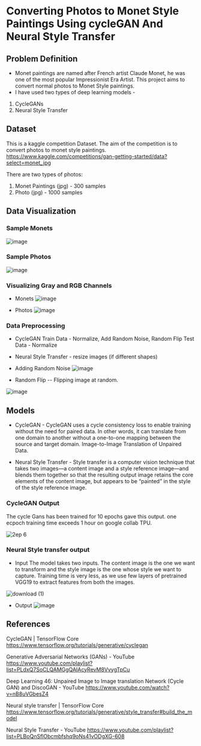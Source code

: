 # Converting Photos to Monet Style Paintings Using cycleGAN And Neural Style Transfer

## Problem Definition
- Monet paintings are named after French artist Claude Monet, he was one of the  most popular Impressionist Era Artist. This project aims to convert normal photos to Monet Style paintings.
- I have used two types of deep learning models -
1.   CycleGANs 
2.   Neural Style Transfer



## Dataset
This is a kaggle competition Dataset. The aim of the competition is to convert photos to monet style paintings. 
https://www.kaggle.com/competitions/gan-getting-started/data?select=monet_jpg

There are two types of photos:

1. Monet Paintings (jpg) - 300 samples
2. Photo (jpg) - 1000 samples

## Data Visualization

### Sample Monets
![image](https://user-images.githubusercontent.com/83595196/226116470-1a12dd3c-f74e-4756-ad8b-9bce395968aa.png)

### Sample Photos
![image](https://user-images.githubusercontent.com/83595196/226116557-4ec98383-db18-4e0d-8535-823683f6fa31.png)

### Visualizing Gray and RGB Channels
- Monets
![image](https://user-images.githubusercontent.com/83595196/226116591-0dc61e00-cabc-4d55-8f9f-27bf26b19208.png)

- Photos
![image](https://user-images.githubusercontent.com/83595196/226116620-7fdf25f8-4694-4ef4-87d9-1358fe0452f3.png)

### Data Preprocessing 
- CycleGAN
Train Data -  Normalize, Add Random Noise, Random Flip
Test Data - Normalize

- Neural Style Transfer - resize images (if different shapes)


- Adding Random Noise
![image](https://user-images.githubusercontent.com/83595196/226116676-13b0d8eb-99b8-4b3a-aab7-e305dba669c6.png)

- Random Flip
-- Flipping image at random.

![image](https://user-images.githubusercontent.com/83595196/226117008-ed535b2a-9f56-455b-b749-5257e7abff62.png)

## Models

- CycleGAN - CycleGAN uses a cycle consistency loss to enable training without the need for paired data. In other words, it can translate from one domain to another without a one-to-one mapping between the source and target domain.
Image-to-Image Translation of Unpaired Data.

- Neural Style Transfer - Style transfer is a computer vision technique that takes two images—a content image and a style reference image—and blends them together so that the resulting output image retains the core elements of the content image, but appears to be “painted” in the style of the style reference image.


###  CycleGAN Output
The cycle Gans has been trained for 10 epochs gave this output. one ecpoch training time exceeds 1 hour on google collab TPU.

![2ep 6](https://user-images.githubusercontent.com/83595196/226182005-777aab60-edc9-4b79-a81c-98b2dc073b1c.png)

### Neural Style transfer output
- Input
The model takes two inputs. The content image is the one we want to transform and the style image is the one whose style we want to capture.
Training time is very less, as we use few layers of pretrained VGG19 to extract features from both the images.

![download (1)](https://user-images.githubusercontent.com/83595196/226182084-e40e104b-9a83-4b9f-8c65-509d4c42af88.png)

- Output
![image](https://user-images.githubusercontent.com/83595196/226182192-7ff85ca5-b406-40a6-a2ff-8be7c1960363.png)

## References

CycleGAN  |  TensorFlow Core
https://www.tensorflow.org/tutorials/generative/cyclegan

Generative Adversarial Networks (GANs) - YouTube
https://www.youtube.com/playlist?list=PLdxQ7SoCLQAMGgQAIAcyRevM8VvygTpCu

Deep Learning 46: Unpaired Image to Image translation Network (Cycle GAN) and DiscoGAN - YouTube
https://www.youtube.com/watch?v=nB8uVGbesZ4

Neural style transfer  |  TensorFlow Core
https://www.tensorflow.org/tutorials/generative/style_transfer#build_the_model

Neural Style Transfer - YouTube
https://www.youtube.com/playlist?list=PLBoQnSflObcmbfshq9oNs41vODgXG-608






